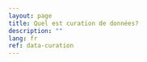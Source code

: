 ```yaml
---
layout: page
title: Quel est curation de données?
description: ""
lang: fr
ref: data-curation
---
```

